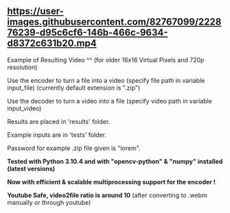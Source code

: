 https://user-images.githubusercontent.com/82767099/222876239-d95c6cf6-146b-466c-9634-d8372c631b20.mp4
----------------------------------------------------------------------------------------------------------------------------------------


Example of Resulting Video ^^ (for older 16x16 Virtual Pixels and 720p resolution) 

Use the encoder to turn a file into a video (specify file path in variable input_file) (currently default extension is ".zip")

Use the decoder to turn a video into a file (specify video path in variable input_video) 

Results are placed in 'results' folder.


Example inputs are in 'tests' folder.


Password for example .zip file given is "lorem".

**Tested with Python 3.10.4 and with "opencv-python" & "numpy" installed (latest versions)**

**Now with efficient & scalable multiprocessing support for the encoder !**

**Youtube Safe, video2file ratio is around 10** (after converting to .webm manually or through youtube)
